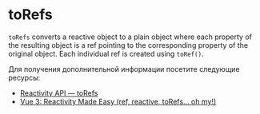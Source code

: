 # toRefs

`toRefs` converts a reactive object to a plain object where each property of the resulting object is a ref pointing to the corresponding property of the original object. Each individual ref is created using `toRef()`.

Для получения дополнительной информации посетите следующие ресурсы:

- [Reactivity API — toRefs](https://vuejs.org/api/reactivity-utilities.html#toref)
- [Vue 3: Reactivity Made Easy (ref, reactive, toRefs... oh my!)](https://www.youtube.com/watch?v=sAj6tdVS2cA)
